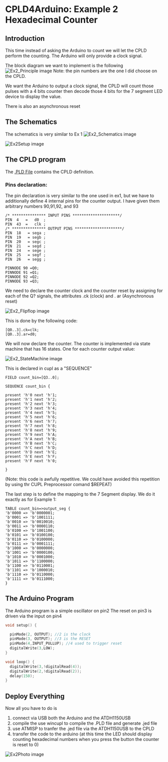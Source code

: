 # CPLD4Arduino: Example 2 Hexadecimal Counter

## Introduction

This time instead of asking the Arduino to count we will let the CPLD perform the counting. The Arduino will only provide a clock signal.



The block diagram we want to implement is the following
![Ex2_Principle image](/images/Ex2_Principle.png)
Note: the pin numbers are the one I did choose on the CPLD.

We want the Arduino to output a clock signal, the CPLD will count those pulses with a 4 bits counter then decode those 4 bits for the 7 segment LED device to display the value.

There is also an asynchronous reset

## The Schematics

The schematics is very similar to Ex 1
![Ex2_Schematics image](/images/Ex2_Schematics.png)

![Ex2Setup image](/images/Ex2Setup.png)



## The CPLD program

The [.PLD File](/EX2_CPLD_hexCounter/CPLD_hexCounter.PLD) contains the CPLD definition.

### Pins declaration:

The pin declaration is very similar to the one used in ex1, but we have to additionally define 4 internal pins for the counter output. I have given them arbitrary numbers 90,91,92, and 93 
```
/* *************** INPUT PINS *********************/
PIN  4   =   d0  ;
PIN  43  =   clk ;
/* *************** OUTPUT PINS *********************/
PIN  18   = sega ;
PIN  19   = segb ;
PIN  20   = segc ;
PIN  21   = segd ;
PIN  24   = sege ;
PIN  25   = segf ;
PIN  26   = segg ;

PINNODE 90 =Q0;
PINNODE 91 =Q1;
PINNODE 92 =Q2;
PINNODE 93 =Q3;
```

We need to declare the counter clock and the counter reset by assigning for each of the Q? signals, the attributes .ck  (clock) and . ar (Asynchronous reset)

![Ex2_Flipflop image](/images/Ex2_Flipflop.png)

This is done by the following code:

```
[Q0..3].ck=clk;
[Q0..3].ar=d0;
```

We will now declare the counter. The counter is implemented via state machine that has 16 states. One for each counter output value:

![Ex2_StateMachine image](/images/Ex2_StateMachine.png)

This is declared in cupl as a "SEQUENCE"

````
FIELD count_bin=[Q3..0];

SEQUENCE count_bin {

present 'h'0 next 'h'1;
present 'h'1 next 'h'2;
present 'h'2 next 'h'3;
present 'h'3 next 'h'4;
present 'h'4 next 'h'5;
present 'h'5 next 'h'6;
present 'h'6 next 'h'7;
present 'h'7 next 'h'8;
present 'h'8 next 'h'9;
present 'h'9 next 'h'A;
present 'h'A next 'h'B;
present 'h'B next 'h'C;
present 'h'C next 'h'D;
present 'h'D next 'h'E;
present 'h'E next 'h'F;
present 'h'F next 'h'0;

}
````

(Note: this code is awfully repetitive. We could have avoided this repetition by using thr CUPL Preprocessor comand $REPEAT)



The last step is to define the mapping to the 7 Segment display.  We do it exactly as for Example 1:
```
TABLE count_bin=>output_seg {
'b'0000 => 'b'0000001;
'b'0001 => 'b'1001111;
'b'0010 => 'b'0010010;
'b'0011 => 'b'0000110;
'b'0100 => 'b'1001100;
'b'0101 => 'b'0100100;
'b'0110 => 'b'0100000;
'b'0111 => 'b'0001111;
'b'1000 => 'b'0000000;
'b'1001 => 'b'0000100;
'b'1010 => 'b'0001000;
'b'1011 => 'b'1100000;
'b'1100 => 'b'0110001;
'b'1101 => 'b'1000010;
'b'1110 => 'b'0110000;
'b'1111 => 'b'0111000;
}
```



## The Arduino Program

The Arduino program is a simple oscillator on pin2
The reset on pin3 is driven via the input on pin4

```C
void setup() {

  pinMode(2, OUTPUT); //2 is the clock
  pinMode(3, OUTPUT); //3 is the RESET
  pinMode(4,INPUT_PULLUP); //4 used to trigger reset
  digitalWrite(3,LOW);
}

void loop() {
  digitalWrite(3,!digitalRead(4));
  digitalWrite(2,!digitalRead(2));
  delay(150);
}
```

## Deploy Everything
Now all you have to do is 
1. connect via USB both the Arduino and the ATDH1150USB
1. compile the use wincupl to compile the .PLD file and generate .jed file
1. use ATMISP to tranfer the .jed file via the ATDH1150USB to the CPLD
1. transfer the code to the arduino (at this time the LED should display counting hexadecimal numbers when you press the button the counter is reset to 0)

![Ex2Photo image](/images/Ex2Photo.jpg)

